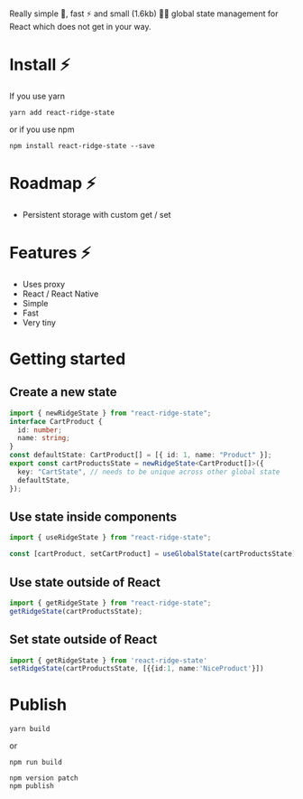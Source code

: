 Really simple :muscle:, fast ⚡️ and small (1.6kb) :weight_lifting_man: global state management for React which does not get in your way.

# Install ⚡️

If you use yarn

```
yarn add react-ridge-state
```

or if you use npm

```
npm install react-ridge-state --save
```

# Roadmap ⚡️

- Persistent storage with custom get / set

# Features ⚡️

- Uses proxy
- React / React Native
- Simple
- Fast
- Very tiny

# Getting started

## Create a new state

```typescript
import { newRidgeState } from "react-ridge-state";
interface CartProduct {
  id: number;
  name: string;
}
const defaultState: CartProduct[] = [{ id: 1, name: "Product" }];
export const cartProductsState = newRidgeState<CartProduct[]>({
  key: "CartState", // needs to be unique across other global state
  defaultState,
});
```

## Use state inside components

```typescript
import { useRidgeState } from "react-ridge-state";

const [cartProduct, setCartProduct] = useGlobalState(cartProductsState);
```

## Use state outside of React

```typescript
import { getRidgeState } from "react-ridge-state";
getRidgeState(cartProductsState);
```

## Set state outside of React

```typescript
import { getRidgeState } from 'react-ridge-state'
setRidgeState(cartProductsState, [{{id:1, name:'NiceProduct'}])

```

# Publish

```
yarn build
```

or

```
npm run build
```

```
npm version patch
npm publish
```
